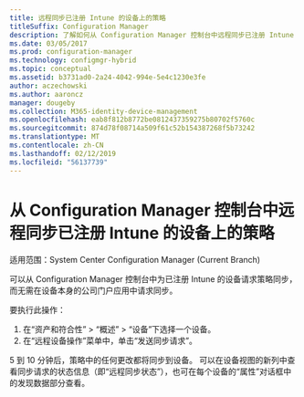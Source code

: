 ```yaml
---
title: 远程同步已注册 Intune 的设备上的策略
titleSuffix: Configuration Manager
description: 了解如何从 Configuration Manager 控制台中远程同步已注册 Intune 的设备上的策略
ms.date: 03/05/2017
ms.prod: configuration-manager
ms.technology: configmgr-hybrid
ms.topic: conceptual
ms.assetid: b3731ad0-2a24-4042-994e-5e4c1230e3fe
author: aczechowski
ms.author: aaroncz
manager: dougeby
ms.collection: M365-identity-device-management
ms.openlocfilehash: eab8f812b8772be0812437359275b80702f5760c
ms.sourcegitcommit: 874d78f08714a509f61c52b154387268f5b73242
ms.translationtype: MT
ms.contentlocale: zh-CN
ms.lasthandoff: 02/12/2019
ms.locfileid: "56137739"
---
```

# <a name="remotely-synchronize-policy-on-intune-enrolled-devices-from-the-configuration-manager-console"></a>从 Configuration Manager 控制台中远程同步已注册 Intune 的设备上的策略

适用范围：System Center Configuration Manager (Current Branch)


可以从 Configuration Manager 控制台中为已注册 Intune 的设备请求策略同步，而无需在设备本身的公司门户应用中请求同步。 

要执行此操作：

1.  在“资产和符合性” > “概述” > “设备”下选择一个设备。
2.  在“远程设备操作”菜单中，单击“发送同步请求”。


5 到 10 分钟后，策略中的任何更改都将同步到设备。 可以在设备视图的新列中查看同步请求的状态信息（即“远程同步状态”），也可在每个设备的“属性”对话框中的发现数据部分查看。
